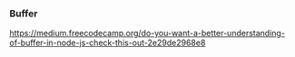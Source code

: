 ### Buffer
https://medium.freecodecamp.org/do-you-want-a-better-understanding-of-buffer-in-node-js-check-this-out-2e29de2968e8